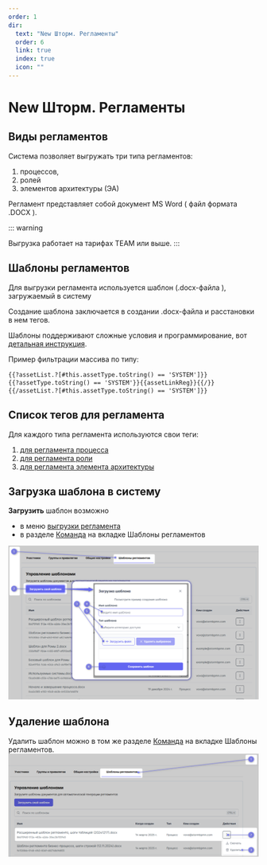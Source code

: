```yaml
---
order: 1
dir:
  text: "New Шторм. Регламенты"
  order: 6
  link: true
  index: true
  icon: ""
---
```


# New Шторм. Регламенты



## Виды регламентов

Система позволяет выгружать три типа регламентов:
1. процессов,
2. ролей
3. элементов архитектуры (ЭА)

Регламент представляет собой документ MS Word ( файл формата .DOCX ).

::: warning

Выгрузка работает на тарифах TEAM или выше. 
:::

## Шаблоны регламентов

Для выгрузки регламента используется шаблон (.docx-файла ), загружаемый в систему


Создание шаблона заключается в создании .docx-файла и расстановки в нем тегов.

Шаблоны поддерживают сложные условия и программирование, вот [детальная инструкция](https://deepoove-com.translate.goog/poi-tl/?_x_tr_sl=uk&_x_tr_tl=ru&_x_tr_hl=ru&_x_tr_pto=wapp#_spring%E8%A1%A8%E8%BE%BE%E5%BC%8F).

Пример фильтрации массива по типу:

```
{{?assetList.?[#this.assetType.toString() == 'SYSTEM']}}
{{?assetType.toString() == 'SYSTEM'}}{{assetLinkReg}}{{/}}
{{/assetList.?[#this.assetType.toString() == 'SYSTEM']}}
```

## Список тегов для регламента

Для каждого типа регламента используются свои теги:

1) [для регламента процесса](../6_reglaments/process_reglament.html#список-тегов-для-регламента-процесса)
2) [для регламента роли](../6_reglaments/assignee_reglament.html#список-тегов-для-регламента-роли)
3) [для регламента элемента архитектуры](../6_reglaments/assets_reglament.html#список-тегов-для-регламента-элемента-архитектуры)


## Загрузка шаблона в систему

**Загрузить** шаблон возможно 
- в меню [выгрузки регламента](#порядок-выгрузки)
- в разделе [Команда](https://stormbpmn.com/app/team/regulation) на вкладке Шаблоны регламентов

![image](template-reglament_import.png)

## Удаление шаблона
Удалить шаблон можно в том же разделе [Команда](https://stormbpmn.com/app/team/regulation) на вкладке Шаблоны регламентов.
![image](template-reglament_delete.png)
